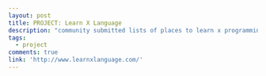 ```yaml
---
layout: post
title: PROJECT: Learn X Language
description: "community submitted lists of places to learn x programming language"
tags:
  - project
comments: true
link: 'http://www.learnxlanguage.com/'
---
```

